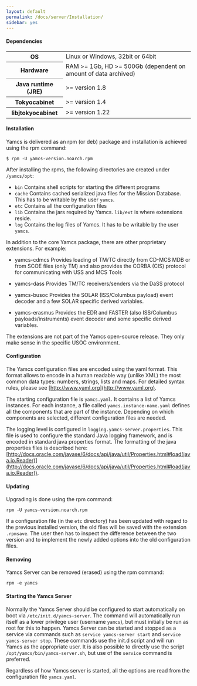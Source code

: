```yaml
---
layout: default
permalink: /docs/server/Installation/
sidebar: yes
---
```


#### Dependencies

<table class="inline">
	<tr>
		<th>OS</th>
		<td>Linux or Windows, 32bit or 64bit</td>
	</tr>
	<tr>
		<th>Hardware</th>
		<td>RAM &gt;= 1Gb, HD &gt;= 500Gb (dependent on amount of data archived)</td>
	</tr>
	<tr>
		<th>Java runtime (JRE)</th>
		<td>&gt;= version 1.8</td>
	</tr>
	<tr>
		<th>Tokyocabinet</th>
		<td>&gt;= version 1.4</td>
	</tr>
	<tr>
		<th>libjtokyocabinet</th>
		<td>&gt;= version 1.22</td>
	</tr>
</table>

#### Installation

Yamcs is delivered as an rpm (or deb) package and installation is achieved using the rpm command:

    $ rpm -U yamcs-version.noarch.rpm
    
After installing the rpms, the following directories are created under `/yamcs/opt`:
        
* `bin` Contains shell scripts for starting the different programs
* `cache` Contains cached serialized java files for the Mission Database. This has to be writable by the user `yamcs`.
* `etc` Contains all the configuration files
* `lib` Contains the jars required by Yamcs. `lib/ext` is where extensions reside.
* `log` Contains the log files of Yamcs. It has to be writable by the user `yamcs`.
    
In addition to the core Yamcs package, there are other proprietary extensions. For example:

* yamcs-cdmcs
    Provides loading of TM/TC directly from CD-MCS MDB or from SCOE files (only TM) and also provides the CORBA (CIS) protocol for communicating with USS and MCS Tools

* yamcs-dass
    Provides TM/TC receivers/senders via the DaSS protocol
    
* yamcs-busoc
    Provides the SOLAR (ISS/Columbus payload) event decoder and a few SOLAR specific derived variables.
    
* yamcs-erasmus
    Provides the EDR and FASTER (also ISS/Columbus payloads/instruments) event decoder and some specific derived variables.
        
<div class="hint">
	The extensions are not part of the Yamcs open-source release. They only make sense in the specific USOC environment.
</div>
    
#### Configuration
The Yamcs configuration files are encoded using the yaml format. This format allows to encode in a human readable way (unlike XML) the most common data types: numbers, strings, lists and maps. For detailed syntax rules, please see [http://www.yaml.org](http://www.yaml.org).

The starting configuration file is `yamcs.yaml`. It contains a list of Yamcs instances. For each instance, a file called `yamcs.instance-name.yaml` defines all the components that are part of the instance. Depending on which components are selected, different configuration files are needed.

The logging level is configured  in `logging.yamcs-server.properties`. This file is used to configure the standard Java logging framework, and is encoded in standard java properties format. The formatting of the java properties files is described here: [http://docs.oracle.com/javase/6/docs/api/java/util/Properties.html#load(java.io.Reader)](http://docs.oracle.com/javase/6/docs/api/java/util/Properties.html#load(java.io.Reader)).
    
#### Updating
Upgrading is done using the rpm command:

    rpm -U yamcs-version.noarch.rpm

If a configuration file (in the `etc` directory) has been updated with regard to the previous installed version, the old files will be saved with the extension `.rpmsave`. The user then has to inspect the difference between the two version and to implement the newly added options into the old configuration files.


#### Removing
Yamcs Server can be removed (erased) using the rpm command:

    rpm -e yamcs

#### Starting the Yamcs Server
Normally the Yamcs Server should be configured to start automatically on boot via `/etc/init.d/yamcs-server`. The command will automatically run itself as a lower privilege user (username `yamcs`), but must initially be run as root for this to happen. Yamcs Server can be started and stopped as a service via commands such as `service yamcs-server start` and `service yamcs-server stop`. These commands use the init.d script and will run Yamcs as the appropriate user. It is also possible to directly use the script `/opt/yamcs/bin/yamcs-server.sh`, but use of the `service` command is preferred.

Regardless of how Yamcs server is started, all the options are read from the configuration file `yamcs.yaml`.
